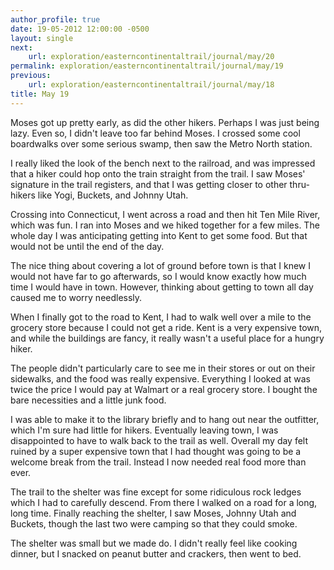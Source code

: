 ```yaml
---
author_profile: true
date: 19-05-2012 12:00:00 -0500
layout: single
next:
    url: exploration/easterncontinentaltrail/journal/may/20
permalink: exploration/easterncontinentaltrail/journal/may/19
previous:
    url: exploration/easterncontinentaltrail/journal/may/18
title: May 19
---
```

Moses got up pretty early, as did the other hikers. Perhaps I was just being lazy. Even so, I didn't leave too far behind Moses. I crossed some cool boardwalks over some serious swamp, then saw the Metro North station.

I really liked the look of the bench next to the railroad, and was impressed that a hiker could hop onto the train straight from the trail. I saw Moses' signature in the trail registers, and that I was getting closer to other thru-hikers like Yogi, Buckets, and Johnny Utah.

Crossing into Connecticut, I went across a road and then hit Ten Mile River, which was fun. I ran into Moses and we hiked together for a few miles. The whole day I was anticipating getting into Kent to get some food. But that would not be until the end of the day.

The nice thing about covering a lot of ground before town is that I knew I would not have far to go afterwards, so I would know exactly how much time I would have in town. However, thinking about getting to town all day caused me to worry needlessly.

When I finally got to the road to Kent, I had to walk well over a mile to the grocery store because I could not get a ride. Kent is a very expensive town, and while the buildings are fancy, it really wasn't a useful place for a hungry hiker.

The people didn't particularly care to see me in their stores or out on their sidewalks, and the food was really expensive. Everything I looked at was twice the price I would pay at Walmart or a real grocery store. I bought the bare necessities and a little junk food.

I was able to make it to the library briefly and to hang out near the outfitter, which I'm sure had little for hikers. Eventually leaving town, I was disappointed to have to walk back to the trail as well. Overall my day felt ruined by a super expensive town that I had thought was going to be a welcome break from the trail. Instead I now needed real food more than ever.

The trail to the shelter was fine except for some ridiculous rock ledges which I had to carefully descend. From there I walked on a road for a long, long time. Finally reaching the shelter, I saw Moses, Johnny Utah and Buckets, though the last two were camping so that they could smoke.

The shelter was small but we made do. I didn't really feel like cooking dinner, but I snacked on peanut butter and crackers, then went to bed.